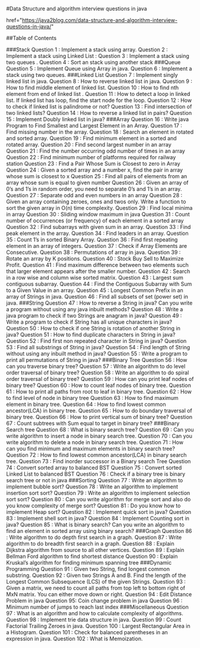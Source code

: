 #Data Structure and algorithm interview questions in java

href="https://java2blog.com/data-structure-and-algorithm-interview-questions-in-java/"


##Table of Contents

###Stack
    Question 1 :  Implement a stack using array. 
    Question 2 : Implement a stack using Linked List :
    Question 3 :  Implement a stack using two queues .
    Question 4 : Sort an stack using another stack
###Queue
        Question 5 :  Implement Queue using Array in java.
        Question 6 :  Implement a stack using two queues.
###Linked List
        Question 7 : Implement singly linked list in java.
        Question 8 : How to reverse linked list in java.
        Question 9 : How to find middle element of linked list.
        Question 10 : How to find nth element from end of linked list .
        Question 11 : How to detect a loop in linked list. If linked list has loop, find the start node for the loop.
        Question 12 : How to check if linked list is palindrome or not?
        Question 13 :  Find intersection of two linked lists?
        Question 14 :  How to reverse a linked list in pairs?
        Question 15 :  Implement Doubly linked list in java?
###Array
        Question 16 : Write java Program to Find Smallest and Largest Element in an Array.
        Question 17 : Find missing number in the array.
        Question 18 : Search an element in rotated and sorted array.
        Question 19 : Find minimum element in a sorted and rotated array.
        Question 20 : Find second largest number in an array
        Question 21 : Find the number occurring odd number of times in an array
        Question 22 : Find minimum number of platforms required for railway station
        Question 23 : Find a Pair Whose Sum is Closest to zero in Array
        Question 24 : Given a sorted array and a number x, find the pair in array whose sum is closest to x
        Question 25 : Find all pairs of elements from an array whose sum is equal to given number
        Question 26 : Given an array of 0’s and 1’s in random order, you need to separate 0’s and 1’s in an array.
        Question 27 : Separate odd and even numbers in an array
        Question 28 : Given an array containing zeroes, ones and twos only. Write a function to sort the given array in O(n) time complexity.
        Question 29 : Find local minima in array
        Question 30 : Sliding window maximum in java
        Question 31 : Count number of occurrences (or frequency) of each element in a sorted array
        Question 32 : Find subarrays with given sum in an array.
        Question 33 : Find peak element in the array.
        Question 34 : Find leaders in an array.
        Question 35 : Count 1’s in sorted Binary Array.
        Question 36 : Find first repeating element in an array of integers.
        Question 37 : Check if Array Elements are Consecutive.
        Question 38 : Permutations of array in java.
        Question 39 : Rotate an array by K positions.
        Question 40 : Stock Buy Sell to Maximize Profit.
        Question 41 : Find maximum difference between two elements such that larger element appears after the smaller number.
        Question 42 : Search in a row wise and column wise sorted matrix.
        Question 43 : Largest sum contiguous subarray.
        Question 44 : Find the Contiguous Subarray with Sum to a Given Value in an array.
        Question 45 : Longest Common Prefix in an array of Strings in java.
        Question 46 : Find all subsets of set (power set) in java.
###String
        Question 47 : How to reverse a String in java? Can you write a program without using any java inbuilt methods?
        Question 48 : Write a java program to check if two Strings are anagram in java?
        Question 49 : Write a program to check if String has all unique characters in java?
        Question 50 : How to check if one String is rotation of another String in java?
        Question 51 : How to find duplicate characters in String in java?
        Question 52 : Find first non repeated character in String in java?
        Question 53 : Find all substrings of String in java?
        Question 54 : Find length of String without using any inbuilt method in java?
        Question 55 : Write a program to print all permutations of String in java?
###Binary Tree
        Question 56 : How can you traverse binary tree?
        Question 57 : Write an algorithm to do level order traversal of binary tree?
        Question 58 :  Write an algorithm to do spiral order traversal of binary tree?
        Question 59 : How can you print leaf nodes of binary tree?
        Question 60 : How to count leaf nodes of binary tree.
        Question 61 : How to print all paths from root to leaf in binary tree.
        Question 62 : How to find level of node in binary tree
        Question 63 : How to find maximum element in binary tree.
        Question 64 : How to find lowest common ancestor(LCA) in binary tree.
        Question 65 : How to do boundary traversal of binary tree.
        Question 66 : How to print vertical sum of binary tree?
        Question 67 : Count subtrees with Sum equal to target in binary tree?
###Binary Search tree
        Question 68 : What is binary search tree?
        Question 69 : Can you write algorithm to insert a node in binary search tree.
        Question 70 : Can you write algorithm to delete a node in binary search tree.
        Question 71 :  How can you find minimum and maximum elements in binary search tree?
        Question 72 : How to find lowest common ancestor(LCA) in binary search tree.
        Question 73 : Find inorder successor in a Binary search Tree
        Question 74 : Convert sorted array to balanced BST
        Question 75 : Convert sorted Linked List to balanced BST
        Question 76 : Check if a binary tree is binary search tree or not in java
###Sorting
        Question 77 : Write an algorithm to implement bubble sort?
        Question 78 : Write an algorithm to implement insertion sort sort?
        Question 79 : Write an algorithm to implement selection sort sort?
        Question 80 : Can you write algorithm for merge sort and also do you know complexity of merge sort?
        Question 81 : Do you know how to implement Heap sort?
        Question 82 : Implement quick sort in java?
        Question 83 : Implement shell sort in java?
        Question 84 : Implement Counting sort in java?
        Question 85 : What is binary search? Can you write an algorithm to find an element in sorted array using binary search?
###Graph
        Question 86 : Write algorithm to do depth first search in a graph.
        Question 87 : Write algorithm to do breadth first search in a graph.
        Question 88 : Explain Dijkstra algorithm from source to all other vertices.
        Question 89 : Explain Bellman Ford algorithm to find shortest distance
        Question 90 : Explain Kruskal’s algorithm for finding minimum spanning tree
###Dynamic Programming
        Question 91 : Given two String, find longest common substring.
        Question 92 : Given two Strings A and B. Find the length of the Longest Common Subsequence (LCS) of the given Strings.
        Question 93 : Given a matrix, we need to count all paths from top left to bottom right of MxN matrix. You can either move down or right.
        Question 94 : Edit Distance Problem in java
        Question 95: Coin change problem in java
        Question 96 : Minimum number of jumps to reach last index
###Miscellaneous
        Question 97 : What is an algorithm and how to calculate complexity of algorithms.
        Question 98 : Implement trie data structure in java.
        Question 99 : Count Factorial Trailing Zeroes in java.
        Question 100 : Largest Rectangular Area in a Histogram.
        Question 101 : Check for balanced parentheses in an expression in java.
        Question 102 : What is Memoization.
